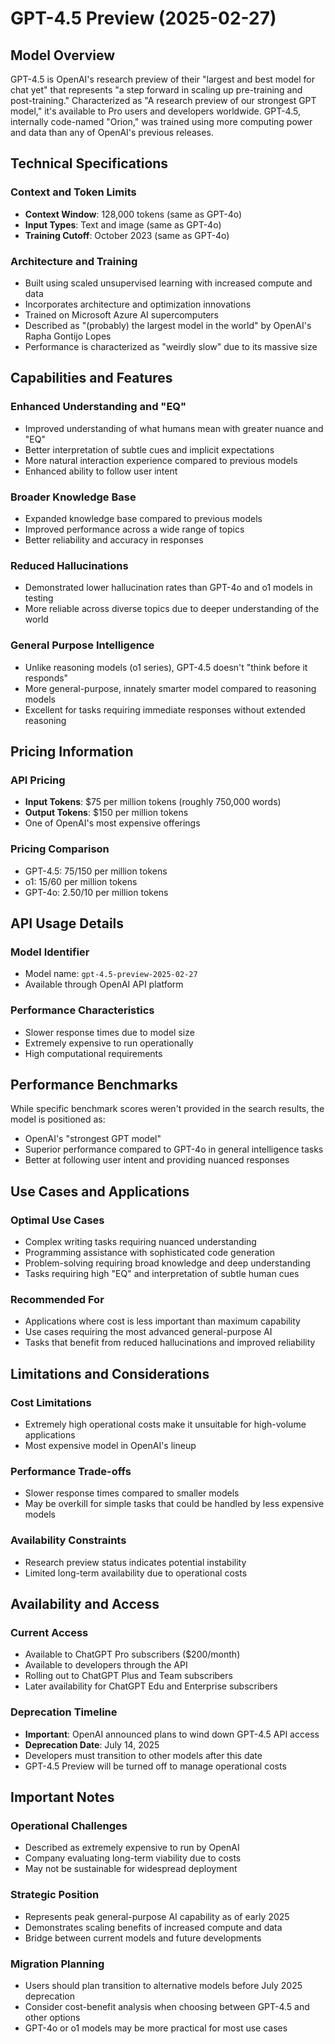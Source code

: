 # GPT-4.5 Preview (2025-02-27)

## Model Overview

GPT-4.5 is OpenAI's research preview of their "largest and best model for chat yet" that represents "a step forward in scaling up pre-training and post-training." Characterized as "A research preview of our strongest GPT model," it's available to Pro users and developers worldwide. GPT-4.5, internally code-named "Orion," was trained using more computing power and data than any of OpenAI's previous releases.

## Technical Specifications

### Context and Token Limits
- **Context Window**: 128,000 tokens (same as GPT-4o)
- **Input Types**: Text and image (same as GPT-4o)
- **Training Cutoff**: October 2023 (same as GPT-4o)

### Architecture and Training
- Built using scaled unsupervised learning with increased compute and data
- Incorporates architecture and optimization innovations
- Trained on Microsoft Azure AI supercomputers
- Described as "(probably) the largest model in the world" by OpenAI's Rapha Gontijo Lopes
- Performance is characterized as "weirdly slow" due to its massive size

## Capabilities and Features

### Enhanced Understanding and "EQ"
- Improved understanding of what humans mean with greater nuance and "EQ"
- Better interpretation of subtle cues and implicit expectations
- More natural interaction experience compared to previous models
- Enhanced ability to follow user intent

### Broader Knowledge Base
- Expanded knowledge base compared to previous models
- Improved performance across a wide range of topics
- Better reliability and accuracy in responses

### Reduced Hallucinations
- Demonstrated lower hallucination rates than GPT-4o and o1 models in testing
- More reliable across diverse topics due to deeper understanding of the world

### General Purpose Intelligence
- Unlike reasoning models (o1 series), GPT-4.5 doesn't "think before it responds"
- More general-purpose, innately smarter model compared to reasoning models
- Excellent for tasks requiring immediate responses without extended reasoning

## Pricing Information

### API Pricing
- **Input Tokens**: $75 per million tokens (roughly 750,000 words)
- **Output Tokens**: $150 per million tokens
- One of OpenAI's most expensive offerings

### Pricing Comparison
- GPT-4.5: $75/$150 per million tokens
- o1: $15/$60 per million tokens  
- GPT-4o: $2.50/$10 per million tokens

## API Usage Details

### Model Identifier
- Model name: `gpt-4.5-preview-2025-02-27`
- Available through OpenAI API platform

### Performance Characteristics
- Slower response times due to model size
- Extremely expensive to run operationally
- High computational requirements

## Performance Benchmarks

While specific benchmark scores weren't provided in the search results, the model is positioned as:
- OpenAI's "strongest GPT model"
- Superior performance compared to GPT-4o in general intelligence tasks
- Better at following user intent and providing nuanced responses

## Use Cases and Applications

### Optimal Use Cases
- Complex writing tasks requiring nuanced understanding
- Programming assistance with sophisticated code generation
- Problem-solving requiring broad knowledge and deep understanding
- Tasks requiring high "EQ" and interpretation of subtle human cues

### Recommended For
- Applications where cost is less important than maximum capability
- Use cases requiring the most advanced general-purpose AI
- Tasks that benefit from reduced hallucinations and improved reliability

## Limitations and Considerations

### Cost Limitations
- Extremely high operational costs make it unsuitable for high-volume applications
- Most expensive model in OpenAI's lineup

### Performance Trade-offs
- Slower response times compared to smaller models
- May be overkill for simple tasks that could be handled by less expensive models

### Availability Constraints
- Research preview status indicates potential instability
- Limited long-term availability due to operational costs

## Availability and Access

### Current Access
- Available to ChatGPT Pro subscribers ($200/month)
- Available to developers through the API
- Rolling out to ChatGPT Plus and Team subscribers
- Later availability for ChatGPT Edu and Enterprise subscribers

### Deprecation Timeline
- **Important**: OpenAI announced plans to wind down GPT-4.5 API access
- **Deprecation Date**: July 14, 2025
- Developers must transition to other models after this date
- GPT-4.5 Preview will be turned off to manage operational costs

## Important Notes

### Operational Challenges
- Described as extremely expensive to run by OpenAI
- Company evaluating long-term viability due to costs
- May not be sustainable for widespread deployment

### Strategic Position
- Represents peak general-purpose AI capability as of early 2025
- Demonstrates scaling benefits of increased compute and data
- Bridge between current models and future developments

### Migration Planning
- Users should plan transition to alternative models before July 2025 deprecation
- Consider cost-benefit analysis when choosing between GPT-4.5 and other options
- GPT-4o or o1 models may be more practical for most use cases